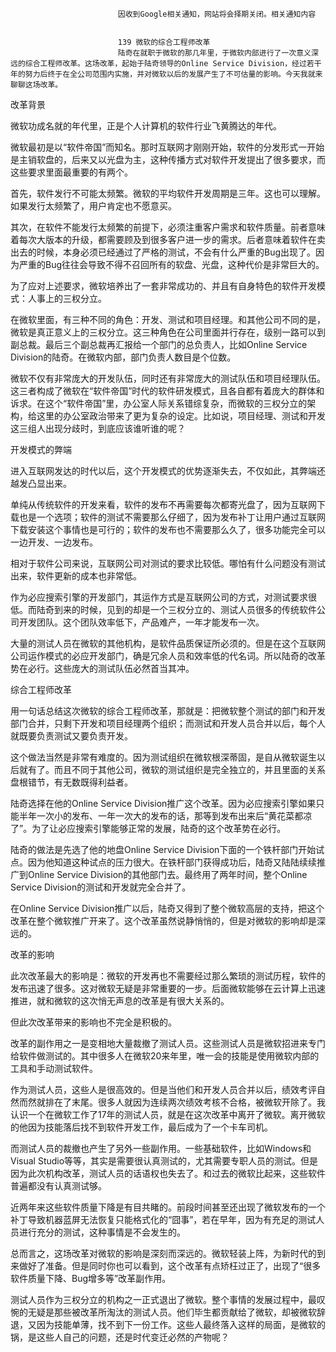 
                            
                            因收到Google相关通知，网站将会择期关闭。相关通知内容
                            
                            
                            139 微软的综合工程师改革
                            陆奇在就职于微软的那几年里，于微软内部进行了一次意义深远的综合工程师改革。这场改革，起始于陆奇领导的Online Service Division，经过若干年的努力后终于在全公司范围内实施，并对微软以后的发展产生了不可估量的影响。今天我就来聊聊这场改革。

改革背景

微软功成名就的年代里，正是个人计算机的软件行业飞黄腾达的年代。

微软最初是以“软件帝国”而知名。那时互联网才刚刚开始，软件的分发形式一开始是主销软盘的，后来又以光盘为主，这种传播方式对软件开发提出了很多要求，而这些要求里面最重要的有两个。

首先，软件发行不可能太频繁。微软的平均软件开发周期是三年。这也可以理解。如果发行太频繁了，用户肯定也不愿意买。

其次，在软件不能发行太频繁的前提下，必须注重客户需求和软件质量。前者意味着每次大版本的升级，都需要顾及到很多客户进一步的需求。后者意味着软件在卖出去的时候，本身必须已经通过了严格的测试，不会有什么严重的Bug出现了。因为严重的Bug往往会导致不得不召回所有的软盘、光盘，这种代价是非常巨大的。

为了应对上述要求，微软培养出了一套非常成功的、并且有自身特色的软件开发模式：人事上的三权分立。

在微软里面，有三种不同的角色：开发、测试和项目经理。和其他公司不同的是，微软是真正意义上的三权分立。这三种角色在公司里面并行存在，级别一路可以到副总裁。最后三个副总裁再汇报给一个部门的总负责人，比如Online Service Division的陆奇。在微软内部，部门负责人数目是个位数。

微软不仅有非常庞大的开发队伍，同时还有非常庞大的测试队伍和项目经理队伍。这三者构成了微软在“软件帝国”时代的软件研发模式，且各自都有着庞大的群体和诉求。在这个“软件帝国”里，办公室人际关系错综复杂，而微软的三权分立的架构，给这里的办公室政治带来了更为复杂的设定。比如说，项目经理、测试和开发这三组人出现分歧时，到底应该谁听谁的呢？

开发模式的弊端

进入互联网发达的时代以后，这个开发模式的优势逐渐失去，不仅如此，其弊端还越发凸显出来。

单纯从传统软件的开发来看，软件的发布不再需要每次都寄光盘了，因为互联网下载也是一个选项；软件的测试不需要那么仔细了，因为发布补丁让用户通过互联网下载安装这个事情也是可行的；软件的发布也不需要那么久了，很多功能完全可以一边开发、一边发布。

相对于软件公司来说，互联网公司对测试的要求比较低。哪怕有什么问题没有测试出来，软件更新的成本也非常低。

作为必应搜索引擎的开发部门，其运作方式是互联网公司的方式，对测试要求很低。而陆奇到来的时候，见到的却是一个三权分立的、测试人员很多的传统软件公司开发团队。这个团队效率低下，产品难产，一年才能发布一次。

大量的测试人员在微软的其他机构，是软件品质保证所必须的。但是在这个互联网公司运作模式的必应开发部门，确是冗余人员和效率低的代名词。所以陆奇的改革势在必行。这些庞大的测试队伍必然首当其冲。

综合工程师改革

用一句话总结这次微软的综合工程师改革，那就是：把微软整个测试的部门和开发部门合并，只剩下开发和项目经理两个组织；而测试和开发人员合并以后，每个人就既要负责测试又要负责开发。

这个做法当然是非常有难度的。因为测试组织在微软根深蒂固，是自从微软诞生以后就有了。而且不同于其他公司，微软的测试组织是完全独立的，并且里面的关系盘根错节，有无数既得利益者。

陆奇选择在他的Online Service Division推广这个改革。因为必应搜索引擎如果只能半年一次小的发布、一年一次大的发布的话，那等到发布出来后“黄花菜都凉了”。为了让必应搜索引擎能够正常的发展，陆奇的这个改革势在必行。

陆奇的做法是先选了他的地盘Online Service Division下面的一个铁杆部门开始试点。因为他知道这种试点的压力很大。在铁杆部门获得成功后，陆奇又陆陆续续推广到Online Service Division的其他部门去。最终用了两年时间，整个Online Service Division的测试和开发就完全合并了。

在Online Service Division推广以后，陆奇又得到了整个微软高层的支持，把这个改革在整个微软推广开来了。这个改革虽然说静悄悄的，但是对微软的影响却是深远的。

改革的影响

此次改革最大的影响是：微软的开发再也不需要经过那么繁琐的测试历程，软件的发布迅速了很多。这对微软无疑是非常重要的一步。后面微软能够在云计算上迅速推进，就和微软的这次悄无声息的改革是有很大关系的。

但此次改革带来的影响也不完全是积极的。

改革的副作用之一是变相地大量裁撤了测试人员。这些测试人员是微软招进来专门给软件做测试的。其中很多人在微软20来年里，唯一会的技能是使用微软内部的工具和手动测试软件。

作为测试人员，这些人是很高效的。但是当他们和开发人员合并以后，绩效考评自然而然就排在了末尾。很多人就因为连续两次绩效考核不合格，被微软开除了。我认识一个在微软工作了17年的测试人员，就是在这次改革中离开了微软。离开微软的他因为技能落后找不到软件开发工作，最后成为了一个卡车司机。

而测试人员的裁撤也产生了另外一些副作用。一些基础软件，比如Windows和Visual Studio等等，其实是需要很认真测试的，尤其需要专职人员的测试。但是因为此次机构改革，测试人员的话语权也失去了。和过去的微软比起来，这些软件普遍都没有认真测试够。

近两年来这些软件质量下降是有目共睹的。前段时间甚至还出现了微软发布的一个补丁导致机器蓝屏无法恢复只能格式化的“囧事”，若在早年，因为有充足的测试人员进行充分的测试，这种事情是不会发生的。

总而言之，这场改革对微软的影响是深刻而深远的。微软轻装上阵，为新时代的到来做好了准备。但是同时你也可以看到，这个改革有点矫枉过正了，出现了“很多软件质量下降、Bug增多等”改革副作用。

测试人员作为三权分立的机构之一正式退出了微软。整个事情的发展过程中，最叹惋的无疑是那些被改革所淘汰的测试人员。他们毕生都贡献给了微软，却被微软辞退，又因为技能单薄，找不到下一份工作。这些人最终落入这样的局面，是微软的锅，是这些人自己的问题，还是时代变迁必然的产物呢？

                        
                        
                            